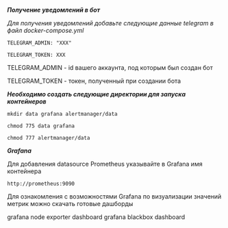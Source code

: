 ***Получение уведомлений в бот***

*Для получения уведомлений добавьте следующие данные telegram в файл docker-compose.yml*

``TELEGRAM_ADMIN: "XXX"``

``TELEGRAM_TOKEN: XXX``

TELEGRAM_ADMIN - id вашего аккаунта, под которым был создан бот

TELEGRAM_TOKEN - токен, полученный при создании бота

***Необходимо создать следующие директории для запуска контейнеров***

``mkdir data grafana alertmanager/data``

``chmod 775 data grafana``

``chmod 777 alertmanager/data``

***Grafana***

Для добавления datasource Prometheus указывайте в Grafana имя контейнера

``http://prometheus:9090``

Для ознакомления с возможностями Grafana по визуализации значений метрик можно скачать готовые дашборды

grafana node exporter dashboard
grafana blackbox dashboard
